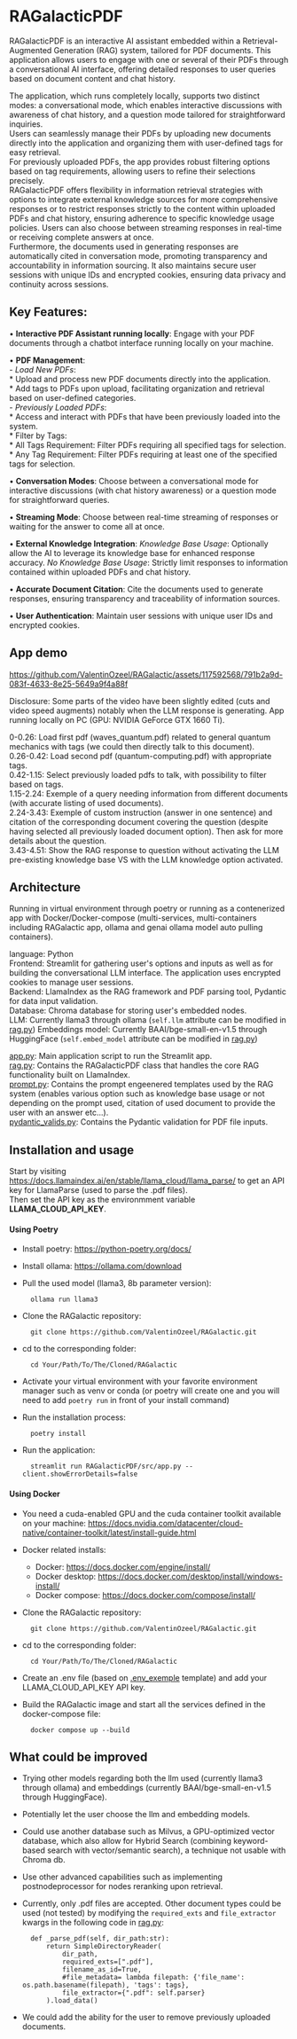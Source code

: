 # RAGalacticPDF

RAGalacticPDF is an interactive AI assistant embedded within a Retrieval-Augmented Generation (RAG) system, tailored for PDF documents. This application allows users to engage with one or several of their PDFs through a conversational AI interface, offering detailed responses to user queries based on document content and chat history.    
    
The application, which runs completely locally, supports two distinct modes: a conversational mode, which enables interactive discussions with awareness of chat history, and a question mode tailored for straightforward inquiries.     
Users can seamlessly manage their PDFs by uploading new documents directly into the application and organizing them with user-defined tags for easy retrieval.     
For previously uploaded PDFs, the app provides robust filtering options based on tag requirements, allowing users to refine their selections precisely.     
RAGalacticPDF offers flexibility in information retrieval strategies with options to integrate external knowledge sources for more comprehensive responses or to restrict responses strictly to the content within uploaded PDFs and chat history, ensuring adherence to specific knowledge usage policies. Users can also choose between streaming responses in real-time or receiving complete answers at once.       
Furthermore, the documents used in generating responses are automatically cited in conversation mode, promoting transparency and accountability in information sourcing. It also maintains secure user sessions with unique IDs and encrypted cookies, ensuring data privacy and continuity across sessions.     

## Key Features:

• **Interactive PDF Assistant running locally**: Engage with your PDF documents through a chatbot interface running locally on your machine.

• **PDF Management**:     
    - *Load New PDFs*:     
        * Upload and process new PDF documents directly into the application.     
        * Add tags to PDFs upon upload, facilitating organization and retrieval based on user-defined categories.    
    - *Previously Loaded PDFs*:    
        * Access and interact with PDFs that have been previously loaded into the system.    
        * Filter by Tags:    
            * All Tags Requirement: Filter PDFs requiring all specified tags for selection.    
            * Any Tag Requirement: Filter PDFs requiring at least one of the specified tags for selection.    

• **Conversation Modes**: Choose between a conversational mode for interactive discussions (with chat history awareness) or a question mode for straightforward queries.

• **Streaming Mode**: Choose between real-time streaming of responses or waiting for the answer to come all at once.

• **External Knowledge Integration**:
    *Knowledge Base Usage*: Optionally allow the AI to leverage its knowledge base for enhanced response accuracy.
    *No Knowledge Base Usage*: Strictly limit responses to information contained within uploaded PDFs and chat history.

• **Accurate Document Citation**: Cite the documents used to generate responses, ensuring transparency and traceability of information sources.

• **User Authentication**: Maintain user sessions with unique user IDs and encrypted cookies.

## App demo

https://github.com/ValentinOzeel/RAGalactic/assets/117592568/791b2a9d-083f-4633-8e25-5649a9f4a88f

Disclosure: Some parts of the video have been slightly edited (cuts and video speed augments) notably when the LLM response is generating. App running locally on PC (GPU: NVIDIA GeForce GTX 1660 Ti).     
     
0-0.26: Load first pdf (waves_quantum.pdf) related to general quantum mechanics with tags (we could then directly talk to this document).     
0.26-0.42: Load second pdf (quantum-computing.pdf) with appropriate tags.     
0.42-1.15: Select previously loaded pdfs to talk, with possibility to filter based on tags.      
1.15-2.24: Exemple of a query needing information from different documents (with accurate listing of used documents).      
2.24-3.43: Exemple of custom instruction (answer in one sentence) and citation of the corresponding document covering the question (despite having selected all previously loaded document option). Then ask for more details about the question.         
3.43-4.51: Show the RAG response to question without activating the LLM pre-existing knowledge base VS with the LLM knowledge option activated.     

## Architecture

Running in virtual environment through poetry or running as a contenerized app with Docker/Docker-compose (multi-services, multi-containers including RAGalactic app, ollama and genai ollama model auto pulling containers).

language: Python    
Frontend: Streamlit for gathering user's options and inputs as well as for building the conversational LLM interface. The application uses encrypted cookies to manage user sessions.   
Backend: LlamaIndex as the RAG framework and PDF parsing tool, Pydantic for data input validation.    
Database: Chroma database for storing user's embedded nodes.   
LLM: Currently llama3 through ollama (`self.llm` attribute can be modified in [rag.py](https://github.com/ValentinOzeel/RAGalactic/blob/main/RAGalacticPDF/src/rag.py)) 
Embeddings model: Currently BAAI/bge-small-en-v1.5 through HuggingFace (`self.embed_model` attribute can be modified in [rag.py](https://github.com/ValentinOzeel/RAGalactic/blob/main/RAGalacticPDF/src/rag.py))

    
[app.py](https://github.com/ValentinOzeel/RAGalactic/blob/main/RAGalacticPDF/src/app.py): Main application script to run the Streamlit app.    
[rag.py](https://github.com/ValentinOzeel/RAGalactic/blob/main/RAGalacticPDF/src/rag.py): Contains the RAGalacticPDF class that handles the core RAG functionality built on LlamaIndex.    
[prompt.py](https://github.com/ValentinOzeel/RAGalactic/blob/main/RAGalacticPDF/src/prompt.py): Contains the prompt engeenered templates used by the RAG system (enables various option such as knowledge base usage or not depending on the prompt used, citation of used document to provide the user with an answer etc...).    
[pydantic_valids.py](https://github.com/ValentinOzeel/RAGalactic/blob/main/RAGalacticPDF/src/pydantic_valids.py): Contains the Pydantic validation for PDF file inputs.    
    


## Installation and usage

Start by visiting https://docs.llamaindex.ai/en/stable/llama_cloud/llama_parse/ to get an API key for LlamaParse (used to parse the .pdf files).     
Then set the API key as the environmment variable **LLAMA_CLOUD_API_KEY**.    


#### Using Poetry

- Install poetry:
https://python-poetry.org/docs/

- Install ollama:
https://ollama.com/download

- Pull the used model (llama3, 8b parameter version):

        ollama run llama3

- Clone the RAGalactic repository:

        git clone https://github.com/ValentinOzeel/RAGalactic.git

- cd to the corresponding folder:

        cd Your/Path/To/The/Cloned/RAGalactic  

- Activate your virtual environment with your favorite environment manager such as venv or conda (or poetry will create one and you will need to add `poetry run` in front of your install command)

- Run the installation process:

        poetry install

- Run the application:

        streamlit run RAGalacticPDF/src/app.py --client.showErrorDetails=false


#### Using Docker

- You need a cuda-enabled GPU and the cuda container toolkit available on your machine:
https://docs.nvidia.com/datacenter/cloud-native/container-toolkit/latest/install-guide.html

- Docker related installs:
    - Docker: https://docs.docker.com/engine/install/
    - Docker desktop: https://docs.docker.com/desktop/install/windows-install/
    - Docker compose: https://docs.docker.com/compose/install/

- Clone the RAGalactic repository:

        git clone https://github.com/ValentinOzeel/RAGalactic.git

- cd to the corresponding folder:

        cd Your/Path/To/The/Cloned/RAGalactic 

- Create an .env file (based on [.env_exemple](https://github.com/ValentinOzeel/RAGalactic/blob/main/.env_exemple) template) and add your LLAMA_CLOUD_API_KEY API key.

- Build the RAGalactic image and start all the services defined in the docker-compose file:

        docker compose up --build


## What could be improved

- Trying other models regarding both the llm used (currently llama3 through ollama) and embeddings (currently BAAI/bge-small-en-v1.5 through HuggingFace).

- Potentially let the user choose the llm and embedding models.

- Could use another database such as Milvus, a GPU-optimized vector database, which also allow for Hybrid Search (combining keyword-based search with vector/semantic search), a technique not usable with Chroma db.

- Use other advanced capabilities such as implementing postnodeprocessor for nodes reranking upon retrieval.

- Currently, only .pdf files are accepted. Other document types could be used (not tested) by modifying the `required_exts` and `file_extractor` kwargs in the following code in [rag.py](https://github.com/ValentinOzeel/RAGalactic/blob/main/RAGalacticPDF/src/rag.py):

        def _parse_pdf(self, dir_path:str):
            return SimpleDirectoryReader(
                dir_path,
                required_exts=[".pdf"],
                filename_as_id=True,
                #file_metadata= lambda filepath: {'file_name': os.path.basename(filepath), 'tags': tags}, 
                file_extractor={".pdf": self.parser}
            ).load_data() 

- We could add the ability for the user to remove previously uploaded documents.



